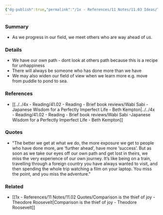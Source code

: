 ```yaml
---
{"dg-publish":true,"permalink":"/1x - References/11 Notes/11.03 Ideas/The better we get at what we do the more we meet people who have done more/","title":"The better we get at what we do the more we meet people who have done more","created":"2022-11-08T18:06:29.000+03:00","updated":"2024-02-14T20:18:22.444+03:00"}
---
```



### Summary
- As we progress in our field, we meet others who are way ahead of us.

### Details
- We have our own path - dont look at others path because this is a recipe for unhappiness
- There will always be someone who has done more than we have
- We may also widen our field of view when we learn more e.g. move from puddle to pond to sea. 

### References
- [[../../4x - Reading/41.02 - Reading - Brief book reviews/Wabi Sabi -Japanese Wisdom for a Perfectly Imperfect Life - Beth Kempton\|../../4x - Reading/41.02 - Reading - Brief book reviews/Wabi Sabi -Japanese Wisdom for a Perfectly Imperfect Life - Beth Kempton]]

### Quotes
- "The better we get at what we do, the more exposure we get to people who have done more, are ‘further ahead’, have more ‘success’. But as soon as we take our eyes off our own path and get lost in theirs, we miss the very experience of our own journey. It’s like being on a train, travelling through a foreign country you have always wanted to visit, and then spending the whole trip watching a film on your laptop. You miss the point, and you miss the adventure."

### Related
- [[1x - References/11 Notes/11.02 Quotes/Comparison is the thief of joy - Theodore Roosevelt\|Comparison is the thief of joy - Theodore Roosevelt]]
